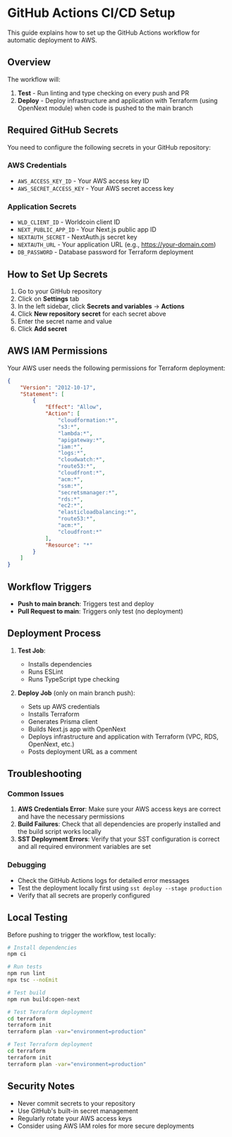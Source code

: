 # GitHub Actions CI/CD Setup

This guide explains how to set up the GitHub Actions workflow for automatic deployment to AWS.

## Overview

The workflow will:
1. **Test** - Run linting and type checking on every push and PR
2. **Deploy** - Deploy infrastructure and application with Terraform (using OpenNext module) when code is pushed to the main branch

## Required GitHub Secrets

You need to configure the following secrets in your GitHub repository:

### AWS Credentials
- `AWS_ACCESS_KEY_ID` - Your AWS access key ID
- `AWS_SECRET_ACCESS_KEY` - Your AWS secret access key

### Application Secrets
- `WLD_CLIENT_ID` - Worldcoin client ID
- `NEXT_PUBLIC_APP_ID` - Your Next.js public app ID
- `NEXTAUTH_SECRET` - NextAuth.js secret key
- `NEXTAUTH_URL` - Your application URL (e.g., https://your-domain.com)
- `DB_PASSWORD` - Database password for Terraform deployment

## How to Set Up Secrets

1. Go to your GitHub repository
2. Click on **Settings** tab
3. In the left sidebar, click **Secrets and variables** → **Actions**
4. Click **New repository secret** for each secret above
5. Enter the secret name and value
6. Click **Add secret**

## AWS IAM Permissions

Your AWS user needs the following permissions for Terraform deployment:

```json
{
    "Version": "2012-10-17",
    "Statement": [
        {
            "Effect": "Allow",
            "Action": [
                "cloudformation:*",
                "s3:*",
                "lambda:*",
                "apigateway:*",
                "iam:*",
                "logs:*",
                "cloudwatch:*",
                "route53:*",
                "cloudfront:*",
                "acm:*",
                "ssm:*",
                "secretsmanager:*",
                "rds:*",
                "ec2:*",
                "elasticloadbalancing:*",
                "route53:*",
                "acm:*",
                "cloudfront:*"
            ],
            "Resource": "*"
        }
    ]
}
```

## Workflow Triggers

- **Push to main branch**: Triggers test and deploy
- **Pull Request to main**: Triggers only test (no deployment)

## Deployment Process

1. **Test Job**:
   - Installs dependencies
   - Runs ESLint
   - Runs TypeScript type checking

2. **Deploy Job** (only on main branch push):
   - Sets up AWS credentials
   - Installs Terraform
   - Generates Prisma client
   - Builds Next.js app with OpenNext
   - Deploys infrastructure and application with Terraform (VPC, RDS, OpenNext, etc.)
   - Posts deployment URL as a comment

## Troubleshooting

### Common Issues

1. **AWS Credentials Error**: Make sure your AWS access keys are correct and have the necessary permissions
2. **Build Failures**: Check that all dependencies are properly installed and the build script works locally
3. **SST Deployment Errors**: Verify that your SST configuration is correct and all required environment variables are set

### Debugging

- Check the GitHub Actions logs for detailed error messages
- Test the deployment locally first using `sst deploy --stage production`
- Verify that all secrets are properly configured

## Local Testing

Before pushing to trigger the workflow, test locally:

```bash
# Install dependencies
npm ci

# Run tests
npm run lint
npx tsc --noEmit

# Test build
npm run build:open-next

# Test Terraform deployment
cd terraform
terraform init
terraform plan -var="environment=production"

# Test Terraform deployment
cd terraform
terraform init
terraform plan -var="environment=production"
```

## Security Notes

- Never commit secrets to your repository
- Use GitHub's built-in secret management
- Regularly rotate your AWS access keys
- Consider using AWS IAM roles for more secure deployments 